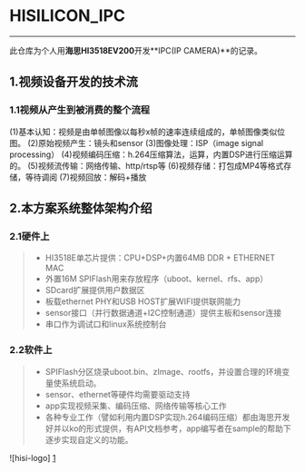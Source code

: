 # HISILICON_IPC
------
此仓库为个人用**海思HI3518EV200**开发**IPC(IP CAMERA)**的记录。

## 1.视频设备开发的技术流
### 1.1视频从产生到被消费的整个流程
(1)基本认知：视频是由单帧图像以每秒x帧的速率连续组成的，单帧图像类似位图。
(2)原始视频产生：镜头和sensor
(3)图像处理：ISP（image signal processing）
(4)视频编码压缩：h.264压缩算法，运算，内置DSP进行压缩运算的。
(5)视频流传输：网络传输、http/rtsp等
(6)视频存储：打包成MP4等格式存储，等待调阅
(7)视频回放：解码+播放

## 2.本方案系统整体架构介绍
### 2.1硬件上
> * HI3518E单芯片提供：CPU+DSP+内置64MB DDR + ETHERNET MAC
> * 外置16M SPIFlash用来存放程序（uboot、kernel、rfs、app）
> * SDcard扩展提供用户数据区
> * 板载ethernet PHY和USB HOST扩展WIFI提供联网能力
> * sensor接口（并行数据通道+I2C控制通道）提供主板和sensor连接
> * 串口作为调试口和linux系统控制台

### 2.2软件上
> * SPIFlash分区烧录uboot.bin、zImage、rootfs，并设置合理的环境变量使系统启动。
> * sensor、ethernet等硬件均需要驱动支持
> * app实现视频采集、编码压缩、网络传输等核心工作
> * 各种专业工作（譬如利用内置DSP实现h.264编码压缩）都由海思开发好并以ko的形式提供，有API文档参考，app编写者在sample的帮助下逐步实现自定义的功能。

![hisi-logo] [1]

[1]:https://github.com/WqXiaobao/HISILICON_IPC/blob/master/pictures/hisilicon.jpg
